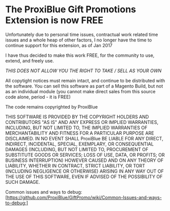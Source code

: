 The ProxiBlue Gift Promotions Extension is now FREE
==========================================================

Unfortunately due to personal time issues, contractual work related time
issues and a whole heap of other factors, I no longer have the time to
continue support for this extension, as of Jan 2017

I have thus decided to make this work FREE, for the community to use,
extend, and freely use.

*THIS DOES NOT ALLOW YOU THE RIGHT TO TAKE / SELL AS YOUR OWN*

All copytight notices must remain intact, and continue to be distributed with the software.
You can sell this software as part of a Magento Build, but not as an individual module (you cannot make direct sales from this source code alone, period - it is FREE)

The code remains copyrighted by ProxiBlue

THIS SOFTWARE IS PROVIDED BY THE COPYRIGHT HOLDERS AND CONTRIBUTORS "AS IS" AND
ANY EXPRESS OR IMPLIED WARRANTIES, INCLUDING, BUT NOT LIMITED TO, THE IMPLIED
WARRANTIES OF MERCHANTABILITY AND FITNESS FOR A PARTICULAR PURPOSE ARE
DISCLAIMED. IN NO EVENT SHALL ProxiBlue BE LIABLE FOR ANY
DIRECT, INDIRECT, INCIDENTAL, SPECIAL, EXEMPLARY, OR CONSEQUENTIAL DAMAGES
(INCLUDING, BUT NOT LIMITED TO, PROCUREMENT OF SUBSTITUTE GOODS OR SERVICES;
LOSS OF USE, DATA, OR PROFITS; OR BUSINESS INTERRUPTION) HOWEVER CAUSED AND
ON ANY THEORY OF LIABILITY, WHETHER IN CONTRACT, STRICT LIABILITY, OR TORT
(INCLUDING NEGLIGENCE OR OTHERWISE) ARISING IN ANY WAY OUT OF THE USE OF THIS
SOFTWARE, EVEN IF ADVISED OF THE POSSIBILITY OF SUCH DAMAGE.

Common issues and ways to debug: [https://github.com/ProxiBlue/GiftPromo/wiki/Common-Issues-and-ways-to-debug:]
